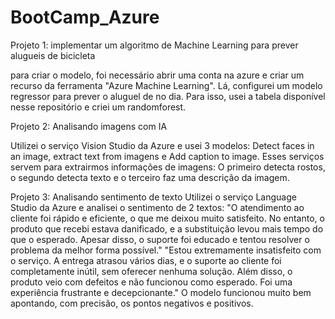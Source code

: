 # BootCamp_Azure
Projeto 1: implementar um algoritmo de Machine Learning para prever alugueis de bicicleta


para criar o modelo, foi necessário abrir uma conta na azure e criar um recurso da ferramenta "Azure Machine Learning". Lá, configurei um modelo regressor para prever o aluguel de no dia. Para isso, usei a tabela disponível nesse repositório e criei um randomforest. 


Projeto 2: Analisando imagens com IA

Utilizei o serviço Vision Studio da Azure e usei 3 modelos: Detect faces in an image, extract text from imagens e Add caption to image. Esses serviços servem para extrairmos informações de imagens: O primeiro detecta rostos, o segundo detecta texto e o terceiro faz uma descrição da imagem.


Projeto 3: Analisando sentimento de texto
Utilizei o serviço Language Studio da Azure e analisei o sentimento de 2 textos: 
"O atendimento ao cliente foi rápido e eficiente, o que me deixou muito satisfeito. No entanto, o produto que recebi estava danificado, e a substituição levou mais tempo do que o esperado. Apesar disso, o suporte foi educado e tentou resolver o problema da melhor forma possível." 
"Estou extremamente insatisfeito com o serviço. A entrega atrasou vários dias, e o suporte ao cliente foi completamente inútil, sem oferecer nenhuma solução. Além disso, o produto veio com defeitos e não funcionou como esperado. Foi uma experiência frustrante e decepcionante."
O modelo funcionou muito bem apontando, com precisão, os pontos negativos e positivos.
